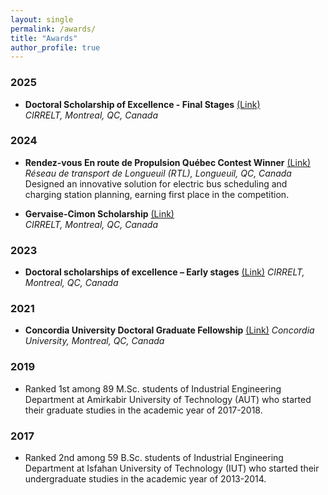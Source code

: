 ```yaml
---
layout: single
permalink: /awards/
title: "Awards"
author_profile: true
---
```


### 2025

- **Doctoral Scholarship of Excellence - Final Stages** [(Link)](https://www.cirrelt.ca/cirrelt/images/file/2024/2024-2025-recipiendaires.pdf)  
  *CIRRELT, Montreal, QC, Canada*

### 2024

- **Rendez-vous En route de Propulsion Québec Contest Winner** [(Link)](https://www.ensemblertl.ca/une-journee-gagnante-au-rdv-en-route/)  
  *Réseau de transport de Longueuil (RTL), Longueuil, QC, Canada*  
  Designed an innovative solution for electric bus scheduling and charging station planning, earning first place in the competition.

- **Gervaise-Cimon Scholarship** [(Link)](https://www.cirrelt.ca/cirrelt/images/file/2023/2023-2024-recipiendaires.pdf)  
  *CIRRELT, Montreal, QC, Canada*
 
### 2023
- **Doctoral scholarships of excellence – Early stages** [(Link)](https://www.cirrelt.ca/cirrelt/images/file/2022/2022-2023-recipiendaires.pdf)
  *CIRRELT, Montreal, QC, Canada*
 
### 2021
- **Concordia University Doctoral Graduate Fellowship** [(Link)](https://www.cirrelt.ca/cirrelt/images/file/2022/2022-2023-recipiendaires.pdf) 
  *Concordia University, Montreal, QC, Canada*

### 2019
- Ranked 1st among 89 M.Sc. students of Industrial Engineering Department at Amirkabir University of Technology (AUT) who started their graduate studies in the academic year of 2017-2018.

### 2017
- Ranked 2nd among 59 B.Sc. students of Industrial Engineering Department at Isfahan University of Technology (IUT) who started their undergraduate studies in the academic year of 2013-2014.
